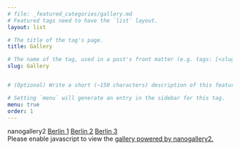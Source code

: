 ```yaml
---
# file: _featured_categories/gallery.md
# Featured tags need to have the `list` layout.
layout: list

# The title of the tag's page.
title: Gallery

# The name of the tag, used in a post's front matter (e.g. tags: [<slug>]).
slug: Gallery


# (Optional) Write a short (~150 characters) description of this featured tag.

# Setting `menu` will generate an entry in the sidebar for this tag.
menu: true
order: 1
---
```


<!-- nanogallery2 portable - http://nano.gallery -->
<div id="ngy2p" data-nanogallery2-portable='{"itemsBaseURL":"http://nanogallery2.nanostudio.org/samples/","thumbnailWidth":"200","thumbnailAlignment":"center"}'>nanogallery2
  <a href="berlin1.jpg" data-ngthumb="berlin1t.jpg" data-ngdesc="">Berlin 1</a>
  <a href="berlin2.jpg" data-ngthumb="berlin2t.jpg" data-ngdesc="">Berlin 2</a>
  <a href="berlin3.jpg" data-ngthumb="berlin3t.jpg" data-ngdesc="">Berlin 3</a>
</div>
<script> var st = document.createElement('script'); st.type = 'text/javascript'; st.src = '//nano.gallery/portable.php?k=m&u='+encodeURI(window.location.href); document.getElementsByTagName('head')[0].appendChild(st); </script>
<noscript>Please enable javascript to view the <a href="//nano.gallery">gallery powered by nanogallery2.</a></noscript>
<!-- end nanogallery2 -->
